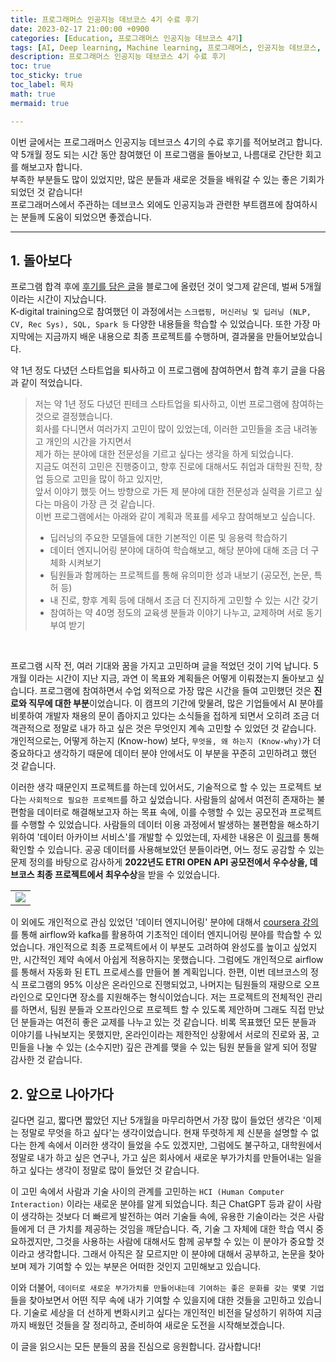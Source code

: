```yaml
---
title: 프로그래머스 인공지능 데브코스 4기 수료 후기
date: 2023-02-17 21:00:00 +0900
categories: [Education, 프로그래머스 인공지능 데브코스 4기]
tags: [AI, Deep learning, Machine learning, 프로그래머스, 인공지능 데브코스, K-digital training]
description: 프로그래머스 인공지능 데브코스 4기 수료 후기
toc: true
toc_sticky: true
toc_label: 목차
math: true
mermaid: true

---
```


이번 글에서는 프로그래머스 인공지능 데브코스 4기의 수료 후기를 적어보려고 합니다. <br/>
약 5개월 정도 되는 시간 동안 참여했던 이 프로그램을 돌아보고, 나름대로 간단한 회고를 해보고자 합니다. <br/>
부족한 부분들도 많이 있었지만, 많은 분들과 새로운 것들을 배워갈 수 있는 좋은 기회가 되었던 것 같습니다! <br/>
프로그래머스에서 주관하는 데브코스 외에도 인공지능과 관련한 부트캠프에 참여하시는 분들께 도움이 되었으면 좋겠습니다.

---

## 1. 돌아보다

프로그램 합격 후에 [후기를 담은 글](https://paul-scpark.github.io/posts/%ED%94%84%EB%A1%9C%EA%B7%B8%EB%9E%98%EB%A8%B8%EC%8A%A4-AI-%EB%8D%B0%EB%B8%8C%EC%BD%94%EC%8A%A4/)을 블로그에 올렸던 것이 엊그제 같은데, 벌써 5개월이라는 시간이 지났습니다. <br/>
K-digital training으로 참여했던 이 과정에서는 `스크랩핑, 머신러닝 및 딥러닝 (NLP, CV, Rec Sys), SQL, Spark 등` 다양한 내용들을 학습할 수 있었습니다. 또한 가장 마지막에는 지금까지 배운 내용으로 최종 프로젝트를 수행하며, 결과물을 만들어보았습니다. <br/>

약 1년 정도 다녔던 스타트업을 퇴사하고 이 프로그램에 참여하면서 합격 후기 글을 다음과 같이 적었습니다. 

> 저는 약 1년 정도 다녔던 핀테크 스타트업을 퇴사하고, 이번 프로그램에 참여하는 것으로 결정했습니다. <br/>
> 회사를 다니면서 여러가지 고민이 많이 있었는데, 이러한 고민들을 조금 내려놓고 개인의 시간을 가지면서 <br/>
> 제가 하는 분야에 대한 전문성을 기르고 싶다는 생각을 하게 되었습니다. <br/>
> 지금도 여전히 고민은 진행중이고, 향후 진로에 대해서도 취업과 대학원 진학, 창업 등으로 고민을 많이 하고 있지만, <br/>
> 앞서 이야기 했듯 어느 방향으로 가든 제 분야에 대한 전문성과 실력을 기르고 싶다는 마음이 가장 큰 것 같습니다. <br/>
> 이번 프로그램에서는 아래와 같이 계획과 목표를 세우고 참여해보고 싶습니다.
> - 딥러닝의 주요한 모델들에 대한 기본적인 이론 및 응용력 학습하기
> - 데이터 엔지니어링 분야에 대하여 학습해보고, 해당 분야에 대해 조금 더 구체화 시켜보기
> - 팀원들과 함께하는 프로젝트를 통해 유의미한 성과 내보기 (공모전, 논문, 특허 등)
> - 내 진로, 향후 계획 등에 대해서 조금 더 진지하게 고민할 수 있는 시간 갖기
> - 참여하는 약 40명 정도의 교육생 분들과 이야기 나누고, 교제하며 서로 동기부여 받기

<br/>

프로그램 시작 전, 여러 기대와 꿈을 가지고 고민하며 글을 적었던 것이 기억 납니다. 5개월 이라는 시간이 지난 지금, 과연 이 목표와 계획들은 어떻게 이뤄졌는지 돌아보고 싶습니다. 프로그램에 참여하면서 수업 외적으로 가장 많은 시간을 들여 고민했던 것은 **진로와 직무에 대한 부분**이었습니다. 이 캠프의 기간에 맞물려, 많은 기업들에서 AI 분야를 비롯하여 개발자 채용의 문이 좁아지고 있다는 소식들을 접하게 되면서 오히려 조금 더 객관적으로 정말로 내가 하고 싶은 것은 무엇인지 계속 고민할 수 있었던 것 같습니다. 개인적으로는, 어떻게 하는지 (Know-how) 보다, `무엇을, 왜 하는지 (Know-why)`가 더 중요하다고 생각하기 때문에 데이터 분야 안에서도 이 부분을 꾸준히 고민하려고 했던 것 같습니다. <br/>

이러한 생각 때문인지 프로젝트를 하는데 있어서도, 기술적으로 할 수 있는 프로젝트 보다는 `사회적으로 필요한 프로젝트`를 하고 싶었습니다. 사람들의 삶에서 여전히 존재하는 불편함을 데이터로 해결해보고자 하는 목표 속에, 이를 수행할 수 있는 공모전과 프로젝트를 수행할 수 있었습니다. 사람들의 데이터 이용 과정에서 발생하는 불편함을 해소하기 위하여 '데이터 아카이브 서비스'를 개발할 수 있었는데, 자세한 내용은 이 [링크](https://chrome-beryllium-bd4.notion.site/e4280a322baa42fab5499b1f86bf811e)를 통해 확인할 수 있습니다. 공공 데이터를 사용해보았던 분들이라면, 어느 정도 공감할 수 있는 문제 정의를 바탕으로 감사하게 **2022년도 ETRI OPEN API 공모전에서 우수상을, 데브코스 최종 프로젝트에서 최우수상**을 받을 수 있었습니다.

<table align="center">
    <tr>
        <td><img src="../../assets/img/post_img/프로그래머스_수상.png"></td>
    </tr>
</table>

이 외에도 개인적으로 관심 있었던 '데이터 엔지니어링' 분야에 대해서 [coursera 강의](https://www.coursera.org/learn/etl-and-data-pipelines-shell-airflow-kafka/home/info)를 통해 airflow와 kafka를 활용하여 기초적인 데이터 엔지니어링 분야를 학습할 수 있었습니다. 개인적으로 최종 프로젝트에서 이 부분도 고려하여 완성도를 높이고 싶었지만, 시간적인 제약 속에서 아쉽게 적용하지는 못했습니다. 그럼에도 개인적으로 airflow를 통해서 자동화 된 ETL 프로세스를 만들어 볼 계획입니다. 한편, 이번 데브코스의 정식 프로그램의 95% 이상은 온라인으로 진행되었고, 나머지는 팀원들의 재량으로 오프라인으로 모인다면 장소를 지원해주는 형식이었습니다. 저는 프로젝트의 전체적인 관리를 하면서, 팀원 분들과 오프라인으로 프로젝트 할 수 있도록 제안하며 그래도 직접 만났던 분들과는 여전히 좋은 교제를 나누고 있는 것 같습니다. 비록 목표했던 모든 분들과 이야기를 나눠보지는 못했지만, 온라인이라는 제한적인 상황에서 서로의 진로와 꿈, 고민들을 나눌 수 있는 (소수지만) 깊은 관계를 맺을 수 있는 팀원 분들을 알게 되어 정말 감사한 것 같습니다.

## 2. 앞으로 나아가다

길다면 길고, 짧다면 짧았던 지난 5개월을 마무리하면서 가장 많이 들었던 생각은 '이제는 정말로 무엇을 하고 싶다'는 생각이었습니다. 현재 뚜렷하게 제 신분을 설명할 수 없다는 한계 속에서 이러한 생각이 들었을 수도 있겠지만, 그럼에도 불구하고, 대학원에서 정말로 내가 하고 싶은 연구나, 가고 싶은 회사에서 새로운 부가가치를 만들어내는 일을 하고 싶다는 생각이 정말로 많이 들었던 것 같습니다. <br/>

이 고민 속에서 사람과 기술 사이의 관계를 고민하는 `HCI (Human Computer Interaction)` 이라는 새로운 분야를 알게 되었습니다. 최근 ChatGPT 등과 같이 사람이 생각하는 것보다 더 빠르게 발전하는 여러 기술들 속에, 유용한 기술이라는 것은 사람들에게 더 큰 가치를 제공하는 것임을 깨닫습니다. 즉, 기술 그 자체에 대한 학습 역시 중요하겠지만, 그것을 사용하는 사람에 대해서도 함께 공부할 수 있는 이 분야가 중요할 것이라고 생각합니다. 그래서 아직은 잘 모르지만 이 분야에 대해서 공부하고, 논문을 찾아보며 제가 기여할 수 있는 부분은 어떠한 것인지 고민해보고 있습니다. <br/>

이와 더불어, `데이터로 새로운 부가가치를 만들어내는데 기여하는 좋은 문화를 갖는 몇몇 기업`들을 찾아보면서 어떤 직무 속에 내가 기여할 수 있을지에 대한 것들을 고민하고 있습니다. 기술로 세상을 더 선하게 변화시키고 싶다는 개인적인 비전을 달성하기 위하여 지금까지 배웠던 것들을 잘 정리하고, 준비하여 새로운 도전을 시작해보겠습니다. <br/>

이 글을 읽으시는 모든 분들의 꿈을 진심으로 응원합니다. 감사합니다!